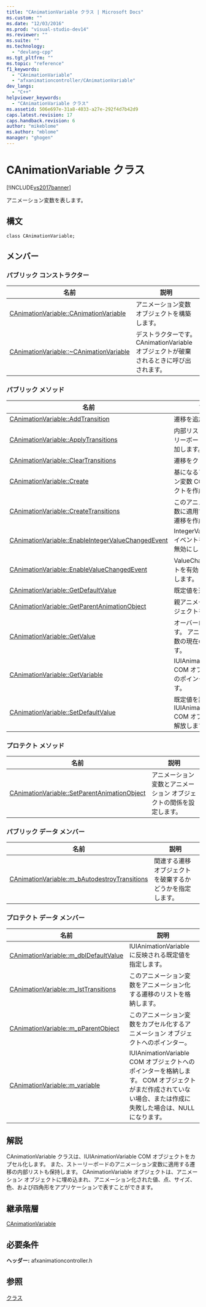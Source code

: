 ```yaml
---
title: "CAnimationVariable クラス | Microsoft Docs"
ms.custom: ""
ms.date: "12/03/2016"
ms.prod: "visual-studio-dev14"
ms.reviewer: ""
ms.suite: ""
ms.technology: 
  - "devlang-cpp"
ms.tgt_pltfrm: ""
ms.topic: "reference"
f1_keywords: 
  - "CAnimationVariable"
  - "afxanimationcontroller/CAnimationVariable"
dev_langs: 
  - "C++"
helpviewer_keywords: 
  - "CAnimationVariable クラス"
ms.assetid: 506e697e-31a8-4033-a27e-292f4d7b42d9
caps.latest.revision: 17
caps.handback.revision: 6
author: "mikeblome"
ms.author: "mblome"
manager: "ghogen"
---
```

# CAnimationVariable クラス
[!INCLUDE[vs2017banner](../../assembler/inline/includes/vs2017banner.md)]

アニメーション変数を表します。  
  
## 構文  
  
```  
class CAnimationVariable;  
```  
  
## メンバー  
  
### パブリック コンストラクター  
  
|名前|説明|  
|--------|--------|  
|[CAnimationVariable::CAnimationVariable](../Topic/CAnimationVariable::CAnimationVariable.md)|アニメーション変数オブジェクトを構築します。|  
|[CAnimationVariable::~CAnimationVariable](../Topic/CAnimationVariable::~CAnimationVariable.md)|デストラクターです。  CAnimationVariable オブジェクトが破棄されるときに呼び出されます。|  
  
### パブリック メソッド  
  
|名前|説明|  
|--------|--------|  
|[CAnimationVariable::AddTransition](../Topic/CAnimationVariable::AddTransition.md)|遷移を追加します。|  
|[CAnimationVariable::ApplyTransitions](../Topic/CAnimationVariable::ApplyTransitions.md)|内部リストからストーリーボードに遷移を追加します。|  
|[CAnimationVariable::ClearTransitions](../Topic/CAnimationVariable::ClearTransitions.md)|遷移をクリアします。|  
|[CAnimationVariable::Create](../Topic/CAnimationVariable::Create.md)|基になるアニメーション変数 COM オブジェクトを作成します。|  
|[CAnimationVariable::CreateTransitions](../Topic/CAnimationVariable::CreateTransitions.md)|このアニメーション変数に適用するすべての遷移を作成します。|  
|[CAnimationVariable::EnableIntegerValueChangedEvent](../Topic/CAnimationVariable::EnableIntegerValueChangedEvent.md)|IntegerValueChanged イベントを有効または無効にします。|  
|[CAnimationVariable::EnableValueChangedEvent](../Topic/CAnimationVariable::EnableValueChangedEvent.md)|ValueChanged イベントを有効または無効にします。|  
|[CAnimationVariable::GetDefaultValue](../Topic/CAnimationVariable::GetDefaultValue.md)|既定値を返します。|  
|[CAnimationVariable::GetParentAnimationObject](../Topic/CAnimationVariable::GetParentAnimationObject.md)|親アニメーション オブジェクトを返します。|  
|[CAnimationVariable::GetValue](../Topic/CAnimationVariable::GetValue.md)|オーバーロードされます。  アニメーション変数の現在の値を返します。|  
|[CAnimationVariable::GetVariable](../Topic/CAnimationVariable::GetVariable.md)|IUIAnimationVariable COM オブジェクトへのポインターを返します。|  
|[CAnimationVariable::SetDefaultValue](../Topic/CAnimationVariable::SetDefaultValue.md)|既定値を設定し、IUIAnimationVariable COM オブジェクトを解放します。|  
  
### プロテクト メソッド  
  
|名前|説明|  
|--------|--------|  
|[CAnimationVariable::SetParentAnimationObject](../Topic/CAnimationVariable::SetParentAnimationObject.md)|アニメーション変数とアニメーション オブジェクトの関係を設定します。|  
  
### パブリック データ メンバー  
  
|名前|説明|  
|--------|--------|  
|[CAnimationVariable::m\_bAutodestroyTransitions](../Topic/CAnimationVariable::m_bAutodestroyTransitions.md)|関連する遷移オブジェクトを破棄するかどうかを指定します。|  
  
### プロテクト データ メンバー  
  
|名前|説明|  
|--------|--------|  
|[CAnimationVariable::m\_dblDefaultValue](../Topic/CAnimationVariable::m_dblDefaultValue.md)|IUIAnimationVariable に反映される既定値を指定します。|  
|[CAnimationVariable::m\_lstTransitions](../Topic/CAnimationVariable::m_lstTransitions.md)|このアニメーション変数をアニメーション化する遷移のリストを格納します。|  
|[CAnimationVariable::m\_pParentObject](../Topic/CAnimationVariable::m_pParentObject.md)|このアニメーション変数をカプセル化するアニメーション オブジェクトへのポインター。|  
|[CAnimationVariable::m\_variable](../Topic/CAnimationVariable::m_variable.md)|IUIAnimationVariable COM オブジェクトへのポインターを格納します。  COM オブジェクトがまだ作成されていない場合、または作成に失敗した場合は、NULL になります。|  
  
## 解説  
 CAnimationVariable クラスは、IUIAnimationVariable COM オブジェクトをカプセル化します。  また、ストーリーボードのアニメーション変数に適用する遷移の内部リストも保持します。  CAnimationVariable オブジェクトは、アニメーション オブジェクトに埋め込まれ、アニメーション化された値、点、サイズ、色、および四角形をアプリケーションで表すことができます。  
  
## 継承階層  
 [CAnimationVariable](../../mfc/reference/canimationvariable-class.md)  
  
## 必要条件  
 **ヘッダー:** afxanimationcontroller.h  
  
## 参照  
 [クラス](../Topic/MFC%20Classes.md)